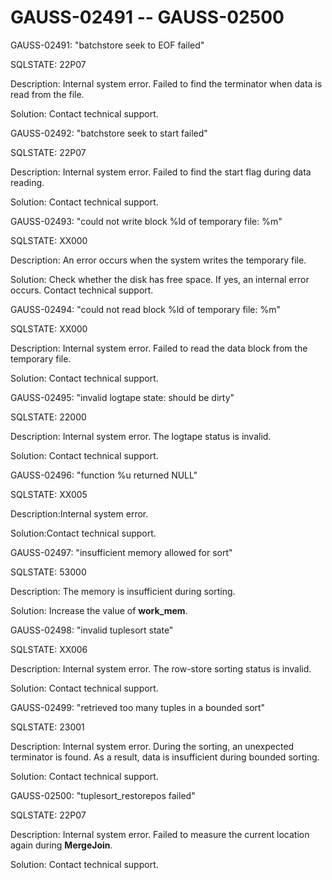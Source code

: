 # GAUSS-02491 -- GAUSS-02500<a name="EN-US_TOPIC_0302073582"></a>

GAUSS-02491: "batchstore seek to EOF failed"

SQLSTATE: 22P07

Description: Internal system error. Failed to find the terminator when data is read from the file.

Solution: Contact technical support.

GAUSS-02492: "batchstore seek to start failed"

SQLSTATE: 22P07

Description: Internal system error. Failed to find the start flag during data reading.

Solution: Contact technical support.

GAUSS-02493: "could not write block %ld of temporary file: %m"

SQLSTATE: XX000

Description: An error occurs when the system writes the temporary file.

Solution: Check whether the disk has free space. If yes, an internal error occurs. Contact technical support.

GAUSS-02494: "could not read block %ld of temporary file: %m"

SQLSTATE: XX000

Description: Internal system error. Failed to read the data block from the temporary file.

Solution: Contact technical support.

GAUSS-02495: "invalid logtape state: should be dirty"

SQLSTATE: 22000

Description: Internal system error. The logtape status is invalid.

Solution: Contact technical support.

GAUSS-02496: "function %u returned NULL"

SQLSTATE: XX005

Description:Internal system error.

Solution:Contact technical support.

GAUSS-02497: "insufficient memory allowed for sort"

SQLSTATE: 53000

Description: The memory is insufficient during sorting.

Solution: Increase the value of  **work\_mem**.

GAUSS-02498: "invalid tuplesort state"

SQLSTATE: XX006

Description: Internal system error. The row-store sorting status is invalid.

Solution: Contact technical support.

GAUSS-02499: "retrieved too many tuples in a bounded sort"

SQLSTATE: 23001

Description: Internal system error. During the sorting, an unexpected terminator is found. As a result, data is insufficient during bounded sorting.

Solution: Contact technical support.

GAUSS-02500: "tuplesort\_restorepos failed"

SQLSTATE: 22P07

Description: Internal system error. Failed to measure the current location again during  **MergeJoin**.

Solution: Contact technical support.

